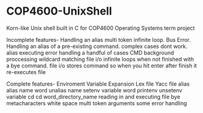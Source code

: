 # COP4600-UnixShell
Korn-like Unix shell built in C for COP4600 Operating Systems term project

Incomplete features-
Handling an alias multi token infinite loop. Bus Error.
Handling an alias of a pre-existing command. complex cases dont work.
alias executing
error handling a handful of cases
CMD
background proccessing
wildcard matching
file i/o infinite loops when not finished with a bye command.
file i/o stores command so when you hit enter after finish it re-executes file


Complete features-
Enviroment Variable Expansion
Lex file
Yacc file
alias
alias name word
unalias name
setenv variable word
printenv
unsetenv variable
cd
cd word_directory_name
reading in and executing file
bye
metacharacters
white space
multi token arguments
some error handling
